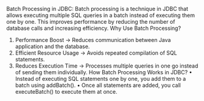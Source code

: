 Batch Processing in JDBC:
Batch processing is a technique in JDBC that allows executing multiple SQL queries in a batch instead of executing them one by one. This improves performance by reducing the number of database calls and increasing efficiency.
Why Use Batch Processing?
1.	Performance Boost → Reduces communication between Java application and the database.
2.	Efficient Resource Usage → Avoids repeated compilation of SQL statements.
3.	Reduces Execution Time → Processes multiple queries in one go instead of sending them individually.
How Batch Processing Works in JDBC?
•	Instead of executing SQL statements one by one, you add them to a batch using addBatch().
•	Once all statements are added, you call executeBatch() to execute them at once.

